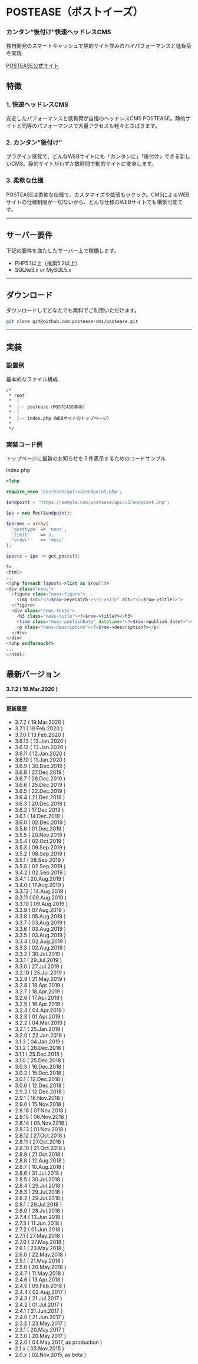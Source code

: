 # POSTEASE（ポストイーズ）

### カンタン“後付け”快速ヘッドレスCMS  
独自開発のスマートキャッシュで静的サイト並みのハイパフォーマンスと低負荷を実現

[POSTEASE公式サイト](https://postease.in)

## 特徴

### 1. 快速ヘッドレスCMS
安定したパフォーマンスと低負荷が自慢のヘッドレスCMS POSTEASE。静的サイトと同等のパフォーマンスで大量アクセスも軽々とさばきます。

### 2. カンタン“後付け”
プラグイン感覚で、どんなWEBサイトにも「カンタンに」「後付け」できる新しいCMS。静的サイトがわずか数時間で動的サイトに変身します。

### 3. 柔軟な仕様
POSTEASEは柔軟な仕様で、カスタマイズや拡張もラクラク。CMSによるWEBサイトの仕様制限が一切ないから、どんな仕様のWEBサイトでも構築可能です。


---


## サーバー要件

下記の要件を満たしたサーバー上で稼働します。
- PHP5.1以上（推奨5.2以上）
- SQLite3.x or MySQL5.x


---


## ダウンロード

ダウンロードしてどなたでも無料でご利用いただけます。

```sh
git clone git@github.com:postease-cms/postease.git
```


---


## 実装

### 設置例
基本的なファイル構成

```
/*
 * root
 *  |
 *  |-- postease（POSTEASE本体）
 *  |
 *  |-- index.php（WEBサイトのトップページ）
 *
 */
```

### 実装コード例

トップページに最新のお知らせを３件表示するためのコードサンプル

index.php
```php
<?php

require_once 'postease/api/v3/endpoint.php';

$endpoint = 'https://sample.com/postease/api/v3/endpoint.php';

$pe = new Pec($endpoint);

$params = array(
  'posttype' => 'news',
  'limit'    => 3,
  'order'    => 'desc'
);

$posts = $pe -> get_posts();

?>
<html>
...
<?php foreach ($posts->list as $row):?>
<div class="news">
  <figure class="news-figure">
    <img src="<?=$row->eyecatch->src->x1?>" alt="<?=$row->title?>">
  </figure>
  <div class="news-texts">
    <h3 class="news-title"><?=$row->title?></h3>
    <time class="news-publishDate" datetime="<?=$row->publish_date?>"><?=$row->publish_date?></time>
    <p class="news-description"><?=$row->description?></p>
  </div>
</div>
<?php endforeach?>
...
</html>

```




## 最新バージョン

**3.7.2 ( 19.Mar.2020 )**

---

#### 更新履歴
- 3.7.2 ( 19.Mar.2020 )
- 3.7.1 ( 19.Feb.2020 )
- 3.7.0 ( 13.Feb.2020 )
- 3.6.13 ( 13.Jan.2020 )
- 3.6.12 ( 13.Jan.2020 )
- 3.6.11 ( 12.Jan.2020 )
- 3.6.10 ( 11.Jan.2020 )
- 3.6.9 ( 30.Dec.2019 )
- 3.6.8 ( 27.Dec.2019 )
- 3.6.7 ( 26.Dec.2019 )
- 3.6.6 ( 25.Dec.2019 )
- 3.6.5 ( 22.Dec.2019 )
- 3.6.4 ( 21.Dec.2019 )
- 3.6.3 ( 20.Dec.2019 )
- 3.6.2 ( 17.Dec.2019 )
- 3.6.1 ( 14.Dec.2019 )
- 3.6.0 ( 02.Dec.2019 )
- 3.5.6 ( 01.Dec.2019 )
- 3.5.5 ( 20.Nov.2019 )
- 3.5.4 ( 02.Oct.2019 )
- 3.5.3 ( 09.Sep.2019 )
- 3.5.2 ( 08.Sep.2019 )
- 3.5.1 ( 08.Sep.2019 )
- 3.5.0 ( 02.Sep.2019 )
- 3.4.2 ( 02.Sep.2019 )
- 3.4.1 ( 20.Aug.2019 )
- 3.4.0 ( 17.Aug.2019 )
- 3.3.12 ( 14.Aug.2019 )
- 3.3.11 ( 09.Aug.2019 )
- 3.3.10 ( 09.Aug.2019 )
- 3.3.9 ( 07.Aug.2019 )
- 3.3.8 ( 05.Aug.2019 )
- 3.3.7 ( 03.Aug.2019 )
- 3.3.6 ( 03.Aug.2019 )
- 3.3.5 ( 03.Aug.2019 )
- 3.3.4 ( 02.Aug.2019 )
- 3.3.3 ( 02.Aug.2019 )
- 3.3.2 ( 30.Jul.2019 )
- 3.3.1 ( 29.Jul.2019 )
- 3.3.0 ( 27.Jul.2019 )
- 3.2.10 ( 25.Jul.2019 )
- 3.2.9 ( 21.May.2019 )
- 3.2.8 ( 18.Apr.2019 )
- 3.2.7 ( 18.Apr.2019 )
- 3.2.6 ( 17.Apr.2019 )
- 3.2.5 ( 16.Apr.2019 )
- 3.2.4 ( 04.Apr.2019 )
- 3.2.3 ( 01.Apr.2019 )
- 3.2.2 ( 04.Mar.2019 )
- 3.2.1 ( 25.Jan.2019 )
- 3.2.0 ( 22.Jan.2019 )
- 3.1.3 ( 04.Jan.2019 )
- 3.1.2 ( 26.Dec.2018 )
- 3.1.1 ( 25.Dec.2018 )
- 3.1.0 ( 25.Dec.2018 )
- 3.0.3 ( 16.Dec.2018 )
- 3.0.2 ( 15.Dec.2018 )
- 3.0.1 ( 12.Dec.2018 )
- 3.0.0 ( 12.Dec.2018 )
- 2.9.2 ( 12.Dec.2018 )
- 2.9.1 ( 16.Nov.2018 )
- 2.9.0 ( 15.Nov.2018 )
- 2.8.16 ( 07.Nov.2018 )
- 2.8.15 ( 06.Nov.2018 )
- 2.8.14 ( 05.Nov.2018 )
- 2.8.13 ( 01.Nov.2018 )
- 2.8.12 ( 27.Oct.2018 )
- 2.8.11 ( 27.Oct.2018 )
- 2.8.10 ( 21.Oct.2018 )
- 2.8.9 ( 21.Oct.2018 )
- 2.8.8 ( 12.Aug.2018 )
- 2.8.7 ( 10.Aug.2018 )
- 2.8.6 ( 31.Jul.2018 )
- 2.8.5 ( 30.Jul.2018 )
- 2.8.4 ( 29.Jul.2018 )
- 2.8.3 ( 29.Jul.2018 )
- 2.8.2 ( 29.Jul.2018 )
- 2.8.1 ( 29.Jul.2018 )
- 2.8.0 ( 28.Jul.2018 )
- 2.7.4 ( 13.Jun.2018 )
- 2.7.3 ( 11.Jun.2018 )
- 2.7.2 ( 01.Jun.2018 ) 
- 2.7.1 ( 27.May.2018 )
- 2.7.0 ( 27.May.2018 )
- 2.6.1 ( 23.May.2018 )
- 2.6.0 ( 22.May.2018 )
- 2.5.1 ( 21.May.2018 )
- 2.5.0 ( 20.May.2018 )
- 2.4.7 ( 11.May.2018 )
- 2.4.6 ( 13.Apr.2018 )
- 2.4.5 ( 09.Feb.2018 )
- 2.4.4 ( 02.Aug.2017 )
- 2.4.3 ( 21.Jul.2017 )
- 2.4.2 ( 01.Jul.2017 )
- 2.4.1 ( 21.Jun.2017 )
- 2.4.0 ( 21.Jun.2017 )
- 2.3.2 ( 23.May.2017 )
- 2.3.1 ( 20.May.2017 )
- 2.3.0 ( 20.May.2017 )
- 2.2.0 ( 04.May.2017, as production )
- 2.1.x ( 03.Nov.2015 )
- 2.0.x ( 02.Nov.2015, as beta )
